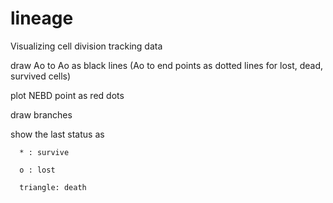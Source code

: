 # lineage
Visualizing cell division tracking data

draw Ao to Ao as black lines (Ao to end points as dotted lines for lost, dead, survived cells)

plot NEBD point as red dots

draw branches 

show the last status as
      
      * : survive
     
      o : lost
     
      triangle: death
